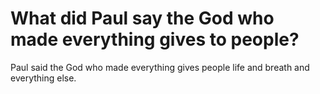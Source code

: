 # What did Paul say the God who made everything gives to people?

Paul said the God who made everything gives people life and breath and everything else.
